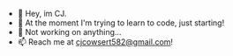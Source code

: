 - 👋 Hey, im CJ.
- 👀 At the moment I'm trying to learn to code, just starting!
- 🌱 Not working on anything...
- 📫 Reach me at cjcowsert582@gmail.com!
